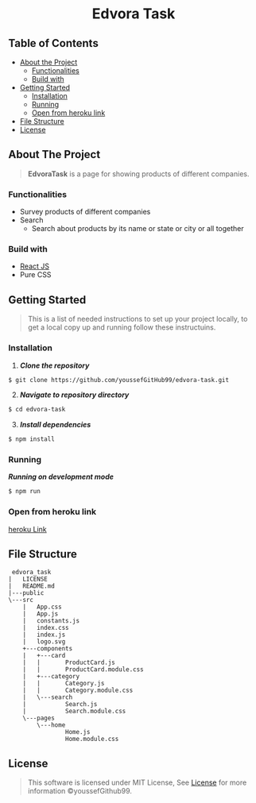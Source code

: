 <h1 align="center"> Edvora Task </h1>

## Table of Contents

- [About the Project](#about-the-project)
  - [Functionalities](#functionalities)
  - [Build with](#build-with)
- [Getting Started](#getting-started)
  - [Installation](#installation)
  - [Running](#running)
  - [Open from heroku link](#open-from-heroku-link)
- [File Structure](#file-structure)
- [License](#license)

## About The Project
> **EdvoraTask** is a page for showing products of different companies. 
>
### Functionalities
- Survey products of different companies
- Search
  - Search about products by its name or state or city or all together
  
### Build with
- [React JS](https://reactjs.org/)
- Pure CSS

## Getting Started
> This is a list of needed instructions to set up your project locally, to get a local copy up and running follow these instructuins.

### Installation

1. **_Clone the repository_**

```sh
$ git clone https://github.com/youssefGitHub99/edvora-task.git
```
2. **_Navigate to repository directory_**
```sh
$ cd edvora-task
```

3. **_Install dependencies_**

```sh
$ npm install
```

### Running

**_Running on development mode_**
```sh
$ npm run 
```
### Open from heroku link
[heroku Link](https://edvora-products-list.herokuapp.com/)

## File Structure
     edvora_task
    |   LICENSE
    |   README.md
    |---public
    \---src
        |   App.css
        |   App.js
        |   constants.js
        |   index.css
        |   index.js
        |   logo.svg
        +---components
        |   +---card
        |   |       ProductCard.js
        |   |       ProductCard.module.css
        |   +---category
        |   |       Category.js
        |   |       Category.module.css
        |   \---search
        |           Search.js
        |           Search.module.css      
        \---pages
            \---home
                    Home.js
                    Home.module.css

## License
> This software is licensed under MIT License, See [License](https://github.com/AbdallahHemdan/oudFrontend/blob/master/LICENSE) for more information ©youssefGithub99.

